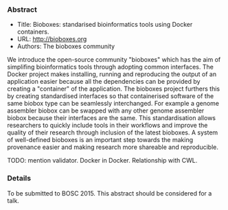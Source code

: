 ### Abstract

  * Title: Bioboxes: standarised bioinformatics tools using Docker containers.
  * URL: http://bioboxes.org
  * Authors: The bioboxes community

We introduce the open-source community "bioboxes" which has the aim of
simplifing bioinformatics tools through adopting common interfaces. The Docker
project makes installing, running and reproducing the output of an application
easier because all the dependencies can be provided by creating a "container"
of the application. The bioboxes project furthers this by creating standardised
interfaces so that containerised software of the same biobox type can be
seamlessly interchanged. For example a genome assembler biobox can be swapped
with any other genome assembler biobox because their interfaces are the same.
This standardisation allows researchers to quickly include tools in their
workflows and improve the quality of their research through inclusion of the
latest bioboxes. A system of well-defined bioboxes is an important step towards
the making provenance easier and making research more shareable and
reproducible.

TODO: mention validator. Docker in Docker. Relationship with CWL.

### Details

To be submitted to BOSC 2015. This abstract should be considered for a talk.
